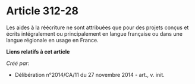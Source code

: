 # Article 312-28

Les aides à la réécriture ne sont attribuées que pour des projets conçus et écrits intégralement ou principalement en langue
française ou dans une langue régionale en usage en France.

**Liens relatifs à cet article**

_Créé par_:

  - Délibération n°2014/CA/11 du 27 novembre 2014 - art., v. init.
